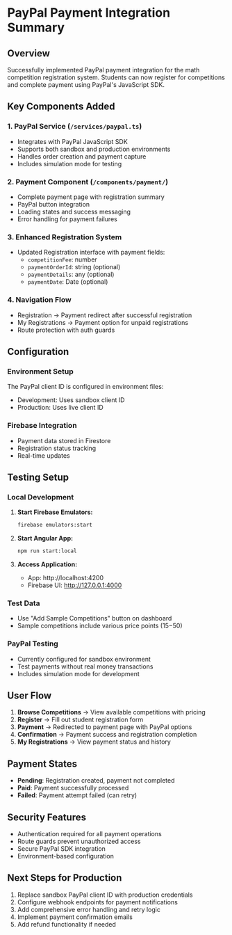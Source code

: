 # PayPal Payment Integration Summary

## Overview
Successfully implemented PayPal payment integration for the math competition registration system. Students can now register for competitions and complete payment using PayPal's JavaScript SDK.

## Key Components Added

### 1. PayPal Service (`/services/paypal.ts`)
- Integrates with PayPal JavaScript SDK
- Supports both sandbox and production environments
- Handles order creation and payment capture
- Includes simulation mode for testing

### 2. Payment Component (`/components/payment/`)
- Complete payment page with registration summary
- PayPal button integration
- Loading states and success messaging
- Error handling for payment failures

### 3. Enhanced Registration System
- Updated Registration interface with payment fields:
  - `competitionFee`: number
  - `paymentOrderId`: string (optional)
  - `paymentDetails`: any (optional)
  - `paymentDate`: Date (optional)

### 4. Navigation Flow
- Registration → Payment redirect after successful registration
- My Registrations → Payment option for unpaid registrations
- Route protection with auth guards

## Configuration

### Environment Setup
The PayPal client ID is configured in environment files:
- Development: Uses sandbox client ID
- Production: Uses live client ID

### Firebase Integration
- Payment data stored in Firestore
- Registration status tracking
- Real-time updates

## Testing Setup

### Local Development
1. **Start Firebase Emulators:**
   ```bash
   firebase emulators:start
   ```

2. **Start Angular App:**
   ```bash
   npm run start:local
   ```

3. **Access Application:**
   - App: http://localhost:4200
   - Firebase UI: http://127.0.0.1:4000

### Test Data
- Use "Add Sample Competitions" button on dashboard
- Sample competitions include various price points ($15-$50)

### PayPal Testing
- Currently configured for sandbox environment
- Test payments without real money transactions
- Includes simulation mode for development

## User Flow

1. **Browse Competitions** → View available competitions with pricing
2. **Register** → Fill out student registration form
3. **Payment** → Redirected to payment page with PayPal options
4. **Confirmation** → Payment success and registration completion
5. **My Registrations** → View payment status and history

## Payment States
- **Pending**: Registration created, payment not completed
- **Paid**: Payment successfully processed
- **Failed**: Payment attempt failed (can retry)

## Security Features
- Authentication required for all payment operations
- Route guards prevent unauthorized access
- Secure PayPal SDK integration
- Environment-based configuration

## Next Steps for Production
1. Replace sandbox PayPal client ID with production credentials
2. Configure webhook endpoints for payment notifications
3. Add comprehensive error handling and retry logic
4. Implement payment confirmation emails
5. Add refund functionality if needed